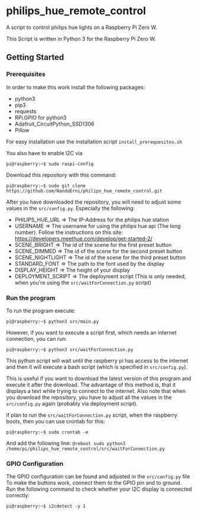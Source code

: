# philips_hue_remote_control
A script to control philips hue lights on a Raspberry Pi Zero W.

This Script is written in Python 3 for the Raspberry Pi Zero W.

## Getting Started
### Prerequisites
In order to make this work install the following packages: 
- python3
- pip3 
- requests
- RPi.GPIO for python3
- Adafruit_CircuitPython_SSD1306
- Pillow

For easy installation use the installation script ```install_prerequesites.sh```

You also have to enable I2C via 
```console
pi@raspberry:~$ sudo raspi-config
```

Download this repository with this command:
```console
pi@raspberry:~$ sudo git clone https://github.com/NandoErni/philips_hue_remote_control.git
```

After you have downloaded the repository, 
you will need to adjust some values in the ```src/config.py```.
Especially the following:
- PHILIPS_HUE_URL   => The IP-Address for the philips hue station
- USERNAME          => The username for using the philips hue api (The long number). Follow the instructions on this site: https://developers.meethue.com/develop/get-started-2/
- SCENE_BRIGHT      => The id of the scene for the first preset button
- SCENE_DIMMED      => The id of the scene for the second preset button
- SCENE_NIGHTLIGHT  => The id of the scene for the third preset button
- STANDARD_FONT     => The path to the font used by the display
- DISPLAY_HEIGHT    => The height of your display
- DEPLOYMENT_SCRIPT => The deployment script (This is only needed, when you're using the ```src/waitForConnection.py``` script)

### Run the program
To run the program execute:
```console
pi@raspberry:~$ python3 src/main.py
```

However, if you want to execute a script first, 
which needs an internet connection, you can run:
```console
pi@raspberry:~$ python3 src/waitForConnection.py
```

This python script will wait until the raspberry pi has access to the internet
and then it will execute a bash script (which is specified in ```src/config.py```).

This is useful if you want to download the latest version of 
this program and execute it after the download. The advantage of this method is, 
that it displays a text while trying to connect to the internet.
Also note that when you download the repository, 
you have to adjust all the values in the ```src/config.py``` 
again (probably via deployment script).

if plan to run the ```src/waitForConnection.py``` script, when the raspberry boots, 
then you can use crontab for this:

```console
pi@raspberry:~$ sudo crontab -e
```

And add the following line:
```@reboot sudo python3 /home/pi/philips_hue_remote_control/src/waitForConnection.py```

### GPIO Configuration
The GPIO configuration can be found and adjusted in the ```src/config.py``` file
To make the buttons work, connect them to the GPIO pin and to ground.
Run the following command to check whether your I2C display is connected correctly:
```console
pi@raspberry:~$ i2cdetect -y 1
```